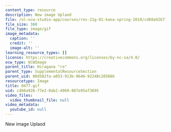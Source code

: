 ```yaml
---
content_type: resource
description: New image Uplaod
file: /ol-ocw-studio-app/courses/res-21g-01-kana-spring-2010/cd60a92677e20ab24969887e95af3695_0477.gif
file_size: 360
file_type: image/gif
image_metadata:
  caption: ''
  credit: ''
  image-alt: ''
learning_resource_types: []
license: https://creativecommons.org/licenses/by-nc-sa/4.0/
ocw_type: OCWImage
parent_title: Hiragana "ro"
parent_type: SupplementalResourceSection
parent_uid: 80d582fa-a053-913b-9646-92248c28566b
resourcetype: Image
title: 0477.gif
uid: cd60a926-77e2-0ab2-4969-887e95af3695
video_files:
  video_thumbnail_file: null
video_metadata:
  youtube_id: null
---
```

New image Uplaod